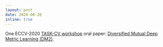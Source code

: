 ```yaml
---
layout: post
date: 2020-08-20
inline: true
---
```


One ECCV-2020 <a href="https://sites.google.com/view/task-cv2020/program">TASK-CV workshop</a> oral paper: <a href="https://arxiv.org/abs/2009.04170">Diversified Mutual Deep Metric Learning (DM2)</a>.